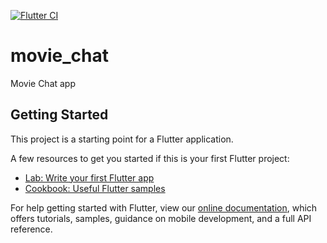 [![Flutter CI](https://github.com/shaiu/movie_chat/actions/workflows/ci.yml/badge.svg?branch=main)](https://github.com/shaiu/movie_chat/actions/workflows/ci.yml)

# movie_chat

Movie Chat app

## Getting Started

This project is a starting point for a Flutter application.

A few resources to get you started if this is your first Flutter project:

- [Lab: Write your first Flutter app](https://flutter.dev/docs/get-started/codelab)
- [Cookbook: Useful Flutter samples](https://flutter.dev/docs/cookbook)

For help getting started with Flutter, view our
[online documentation](https://flutter.dev/docs), which offers tutorials,
samples, guidance on mobile development, and a full API reference.
